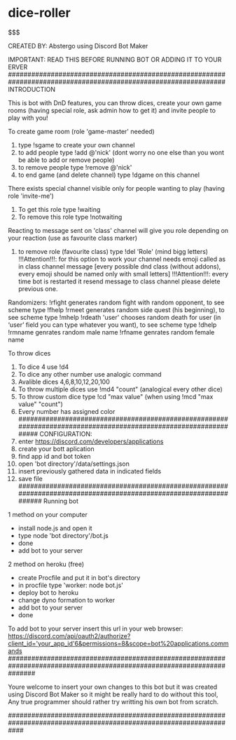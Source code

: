 # dice-roller
$$$$$$$$$$$$$$$$$$$$$$$$$$$$$$$$$$$$$$$$$$$$$$$$$$$$$$$$$$$$$$$$$$$$$$$$$$$$$$$$$$$$$$$$$$$$$$$$$$$$$$$

CREATED BY: Abstergo using Discord Bot Maker

$$$$$$$$$$$$$$$$$$$$$$$$$$$$$$$$$$$$$$$$$$$$$$$$$$$$$$$$$$$$$$$$$$$$$$$$$$$$$$$$$$$$$$$$$$$$$$$$$$$$$$$$$$$$
IMPORTANT: READ THIS BEFORE RUNNING BOT OR ADDING IT TO YOUR ERVER
################################################################################################################
INTRODUCTION

This is bot with DnD features, you can throw dices, create your own game rooms (having special role, ask admin how to get it)
and invite people to play with you!

To create game room (role 'game-master' needed)
1. type !sgame to create your own channel
2. to add people type !add @'nick' (dont worry no one else than you wont be able to add or remove people)
3. to remove people type !remove @'nick'
4. to end game (and delete channel) type !dgame on this channel

There exists special channel visible only for people wanting to play (having role 'invite-me')
1. To get this role type !waiting
2. To remove this role type !notwaiting

Reacting to message sent on 'class' channel will give you role depending on your reaction
(use as favourite class marker)
1. to remove role (favourite class) type !del 'Role' (mind bigg letters)
!!!Attention!!!: for this option to work your channel needs emoji called as in class channel message [every possible dnd class (without addons), every emoji should be named only with small letters]
!!!Attention!!!: every time bot is restarted it resend message to class channel
please delete previous one.

Randomizers:
!rfight generates random fight with random opponent, to see scheme type !fhelp
!rmeet generates random side quest (his beginning), to see scheme type !mhelp
!rdeath 'user' chooses random death for user (in ‘user’ field you can type whatever you want), to see scheme type !dhelp
!rmname genrates random male name
!rfname genrates random female name

To throw dices
1. To dice 4 use !d4
2. To dice any other number use analogic command
3. Avalible dices 4,6,8,10,12,20,100
4. To throw multiple dices use !md4 "count" (analogical every other dice)
5. To throw custom dice type !cd "max value" (when using !mcd "max value" "count")
6. Every number has assigned color
#################################################################################################################
CONFIGURATION:
1. enter https://discord.com/developers/applications
2. create your bott aplication
3. find app id and bot token
4. open 'bot directory'/data/settings.json
5. insert previously gathered data in indicated fields 
6. save file
##################################################################################################################
Running bot

1 method on your computer
- install node.js and open it
- type node 'bot directory'/bot.js
- done
- add bot to your server

2 method on heroku (free)
- create Procfile and put it in bot's directory
- in procfile type 'worker: node bot.js'
- deploy bot to heroku
- change dyno formation to worker 
- add bot to your server
- done

To add bot to your server insert this url in your web browser: https://discord.com/api/oauth2/authorize?client_id='your_app_id'6&permissions=8&scope=bot%20applications.commands
#######################################################################################################################

Youre welcome to insert your own changes to this bot but it was created using Discord Bot Maker so it might be really hard to do without this tool, 
Any true programmer should rather try writting his own bot from scratch.

####################################################################################################################
